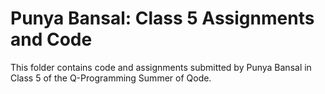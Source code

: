 # Punya Bansal: Class 5 Assignments and Code
This folder contains code and assignments submitted by Punya Bansal in Class 5 of the Q-Programming Summer of Qode.